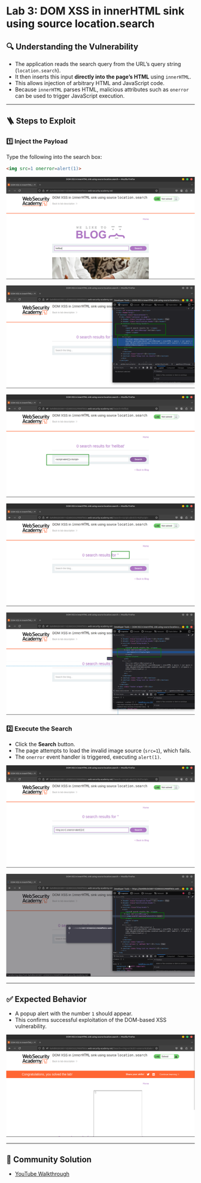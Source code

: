 # Lab 3: DOM XSS in innerHTML sink using source location.search

## 🔍 Understanding the Vulnerability

- The application reads the search query from the URL’s query string (`location.search`).
- It then inserts this input **directly into the page’s HTML** using `innerHTML`.
- This allows injection of arbitrary HTML and JavaScript code.
- Because `innerHTML` parses HTML, malicious attributes such as `onerror` can be used to trigger JavaScript execution.

---

## 🪜 Steps to Exploit

### 1️⃣ Inject the Payload

Type the following into the search box:

```html
<img src=1 onerror=alert(1)>
```

![2025-06-24_05-10.png](LabImg/2025-06-24_05-10.png)

![2025-06-24_05-14.png](LabImg/2025-06-24_05-14.png)

![2025-06-24_05-14_1.png](LabImg/2025-06-24_05-14_1.png)

![2025-06-24_05-15.png](LabImg/2025-06-24_05-15.png)

![2025-06-24_05-16.png](LabImg/2025-06-24_05-16.png)

### 2️⃣ Execute the Search

- Click the **Search** button.
- The page attempts to load the invalid image source (`src=1`), which fails.
- The `onerror` event handler is triggered, executing `alert(1)`.

![2025-06-24_05-18.png](LabImg/2025-06-24_05-18.png)

![2025-06-24_05-18_1.png](LabImg/2025-06-24_05-18_1.png)

---

## ✅ Expected Behavior

- A popup alert with the number `1` should appear.
- This confirms successful exploitation of the DOM-based XSS vulnerability.

![2025-06-24_05-18_2.png](LabImg/2025-06-24_05-18_2.png)

---

## 🎥 Community Solution

- [YouTube Walkthrough](https://youtu.be/Rf9OKtbYkeo)